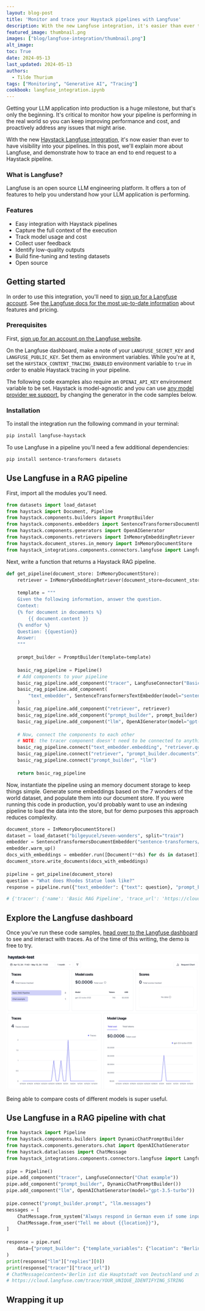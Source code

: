 ```yaml
---
layout: blog-post
title: 'Monitor and trace your Haystack pipelines with Langfuse'
description: With the new Langfuse integration, it's easier than ever to have visibility into how your pipelines are performing.
featured_image: thumbnail.png
images: ["blog/langfuse-integration/thumbnail.png"]
alt_image:  
toc: True
date: 2024-05-13
last_updated: 2024-05-13
authors:
  - Tilde Thurium
tags: ["Monitoring", "Generative AI", "Tracing"]
cookbook: langfuse_integration.ipynb
---
```


Getting your LLM application into production is a huge milestone, but that's only the beginning. It's critical to monitor how your pipeline is performing in the real world so you can keep improving performance and cost, and proactively address any issues that might arise. 

With the new [Haystack Langfuse integration](https://haystack.deepset.ai/integrations/langfuse), it's now easier than ever to have visibility into your pipelines. In this post, we'll explain more about Langfuse, and demonstrate how to trace an end to end request to a Haystack pipeline.

### What is Langfuse? 

Langfuse is an open source LLM engineering platform. It offers a ton of features to help you understand how your LLM application is performing.

### Features
- Easy integration with Haystack pipelines
- Capture the full context of the execution
- Track model usage and cost
- Collect user feedback
- Identify low-quality outputs
- Build fine-tuning and testing datasets
- Open source 

## Getting started

In order to use this integration, you'll need to [sign up for a Langfuse account](https://langfuse.com/). See [the Langfuse docs for the most up-to-date information](https://langfuse.com/docs) about features and pricing.

### Prerequisites

First, [sign up for an account on the Langfuse website](https://langfuse.com/). 

On the Langfuse dashboard, make a note of your `LANGFUSE_SECRET_KEY` and `LANGFUSE_PUBLIC_KEY`.  Set them as environment variables. While you're at it, set the `HAYSTACK_CONTENT_TRACING_ENABLED` environment variable to `true` in order to enable Haystack tracing in your pipeline.

The following code examples also require an `OPENAI_API_KEY` environment variable to be set. Haystack is model-agnostic and you can use [any model provider we support](https://docs.haystack.deepset.ai/docs/generators), by changing the generator in the code samples below.

### Installation 

To install the integration run the following command in your terminal:
```bash
pip install langfuse-haystack
```
To use Langfuse in a pipeline you'll need a few additional dependencies:

```bash
pip install sentence-transformers datasets
```

## Use Langfuse in a RAG pipeline

First, import all the modules you'll need.
```python
from datasets import load_dataset
from haystack import Document, Pipeline
from haystack.components.builders import PromptBuilder
from haystack.components.embedders import SentenceTransformersDocumentEmbedder, SentenceTransformersTextEmbedder
from haystack.components.generators import OpenAIGenerator
from haystack.components.retrievers import InMemoryEmbeddingRetriever
from haystack.document_stores.in_memory import InMemoryDocumentStore
from haystack_integrations.components.connectors.langfuse import LangfuseConnector
```

Next, write a function that returns a Haystack RAG pipeline. 
```python
def get_pipeline(document_store: InMemoryDocumentStore):
    retriever = InMemoryEmbeddingRetriever(document_store=document_store, top_k=2)

    template = """
    Given the following information, answer the question.
    Context:
    {% for document in documents %}
        {{ document.content }}
    {% endfor %}
    Question: {{question}}
    Answer:
    """

    prompt_builder = PromptBuilder(template=template)

    basic_rag_pipeline = Pipeline()
    # Add components to your pipeline
    basic_rag_pipeline.add_component("tracer", LangfuseConnector("Basic RAG Pipeline"))
    basic_rag_pipeline.add_component(
        "text_embedder", SentenceTransformersTextEmbedder(model="sentence-transformers/all-MiniLM-L6-v2")
    )
    basic_rag_pipeline.add_component("retriever", retriever)
    basic_rag_pipeline.add_component("prompt_builder", prompt_builder)
    basic_rag_pipeline.add_component("llm", OpenAIGenerator(model="gpt-3.5-turbo", generation_kwargs={"n": 2}))

    # Now, connect the components to each other
    # NOTE: the tracer component doesn't need to be connected to anything in order to work
    basic_rag_pipeline.connect("text_embedder.embedding", "retriever.query_embedding")
    basic_rag_pipeline.connect("retriever", "prompt_builder.documents")
    basic_rag_pipeline.connect("prompt_builder", "llm")

    return basic_rag_pipeline
```

Now, instantiate the pipeline using an memory document storage to keep things simple. Generate some embeddings based on the 7 wonders of the world dataset, and populate them into our document store. If you were running this code in production, you'd probably want to use an indexing pipeline to load the data into the store, but for demo purposes this approach reduces complexity.

```python
document_store = InMemoryDocumentStore()
dataset = load_dataset("bilgeyucel/seven-wonders", split="train")
embedder = SentenceTransformersDocumentEmbedder("sentence-transformers/all-MiniLM-L6-v2")
embedder.warm_up()
docs_with_embeddings = embedder.run([Document(**ds) for ds in dataset]).get("documents") or []  # type: ignore
document_store.write_documents(docs_with_embeddings)

pipeline = get_pipeline(document_store)
question = "What does Rhodes Statue look like?"
response = pipeline.run({"text_embedder": {"text": question}, "prompt_builder": {"question": question}})
```

```python
# {'tracer': {'name': 'Basic RAG Pipeline', 'trace_url': 'https://cloud.langfuse.com/trace/3d52b8cc-87b6-4977-8927-5e9f3ff5b1cb'}, 'llm': {'replies': ['The Rhodes Statue was described as being about 105 feet tall, with iron tie bars and brass plates forming the skin. It was built on a white marble pedestal near the Rhodes harbour entrance. The statue was filled with stone blocks as construction progressed.', 'The Rhodes Statue was described as being about 32 meters (105 feet) tall, built with iron tie bars, brass plates for skin, and filled with stone blocks. It stood on a 15-meter-high white marble pedestal near the Rhodes harbor entrance.'], 'meta': [{'model': 'gpt-3.5-turbo-0125', 'index': 0, 'finish_reason': 'stop', 'usage': {'completion_tokens': 100, 'prompt_tokens': 453, 'total_tokens': 553}}, {'model': 'gpt-3.5-turbo-0125', 'index': 1, 'finish_reason': 'stop', 'usage': {'completion_tokens': 100, 'prompt_tokens': 453, 'total_tokens': 553}}]}}
```

## Explore the Langfuse dashboard
Once you’ve run these code samples, [head over to the Langfuse dashboard](https://langfuse.com/docs/demo) to see and interact with traces. As of the time of this writing, the demo is free to try.

![Screenshot of the Langfuse dashboard showing Traces, Scores, Model Cost, Model Usage, .](langfuse-tracing-dashboard.png)

Being able to compare  costs of different models is super useful. 

## Use Langfuse in a RAG pipeline with chat

```python
from haystack import Pipeline
from haystack.components.builders import DynamicChatPromptBuilder
from haystack.components.generators.chat import OpenAIChatGenerator
from haystack.dataclasses import ChatMessage
from haystack_integrations.components.connectors.langfuse import LangfuseConnector

pipe = Pipeline()
pipe.add_component("tracer", LangfuseConnector("Chat example"))
pipe.add_component("prompt_builder", DynamicChatPromptBuilder())
pipe.add_component("llm", OpenAIChatGenerator(model="gpt-3.5-turbo"))

pipe.connect("prompt_builder.prompt", "llm.messages")
messages = [
    ChatMessage.from_system("Always respond in German even if some input data is in other languages."),
    ChatMessage.from_user("Tell me about {{location}}"),
]

response = pipe.run(
    data={"prompt_builder": {"template_variables": {"location": "Berlin"}, "prompt_source": messages}}
)
print(response["llm"]["replies"][0])
print(response["tracer"]["trace_url"])
# ChatMessage(content='Berlin ist die Hauptstadt von Deutschland und zugleich eines der bekanntesten kulturellen Zentren Europas. Die Stadt hat eine faszinierende Geschichte, die bis in die Zeiten des Zweiten Weltkriegs und des Kalten Krieges zurückreicht. Heute ist Berlin für seine vielfältige Kunst- und Musikszene, seine historischen Stätten wie das Brandenburger Tor und die Berliner Mauer sowie seine lebendige Street-Food-Kultur bekannt. Berlin ist auch für seine grünen Parks und Seen beliebt, die den Bewohnern und Besuchern Raum für Erholung bieten.', role=<ChatRole.ASSISTANT: 'assistant'>, name=None, meta={'model': 'gpt-3.5-turbo-0125', 'index': 0, 'finish_reason': 'stop', 'usage': {'completion_tokens': 137, 'prompt_tokens': 29, 'total_tokens': 166}})
# https://cloud.langfuse.com/trace/YOUR_UNIQUE_IDENTIFYING_STRING
```

## Wrapping it up